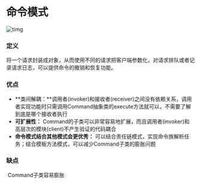 #  命令模式



![timg](/Users/zhugeyou/Desktop/MyGitHub/DesignPatternsPlayground/DesignPatternsPlayground/命令模式/timg.png)

### 定义

​	将一个请求封装成对象，从而使用不同的请求把客户端参数化，对请求排队或者记录请求日志，可以提供命令的撤销和恢复功能。



### 优点

 * **类间解耦：**调用者(invoker)和接收者(receiver)之间没有依赖关系，调用者实现功能时只需调用Command抽象类的execute方法就可以，不需要了解到底是哪个接收者执行
 * **可扩展性：** Command的子类可以非常容易地扩展，而且调用者(invoker)和高层次的模块(client)不产生验证的代码耦合
 * **命令模式结合其他模式会更优秀：** 可以结合责任链模式，实现命令族解析任务；结合模板方法模式，可以减少Command子类的膨胀问题

### 缺点

​	Command子类容易膨胀



